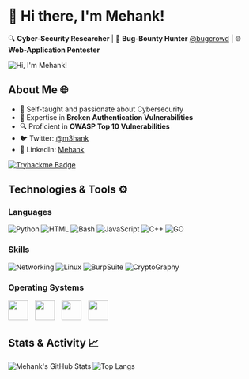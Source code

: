 # 👋 Hi there, I'm Mehank!


🔍 **Cyber-Security Researcher** | 🐞 **Bug-Bounty Hunter** [@bugcrowd](https://www.bugcrowd.com/) | 🌐 **Web-Application Pentester**

![Hi, I'm Mehank!](path_to_your_gif.gif)

## About Me 🌐

- 🧠 Self-taught and passionate about Cybersecurity
- 🎯 Expertise in **Broken Authentication Vulnerabilities**
- 🔍 Proficient in **OWASP Top 10 Vulnerabilities**
- 🐦 Twitter: [@m3hank](https://twitter.com/M3hank)
- 💼 LinkedIn: [Mehank](https://www.linkedin.com/in/m3hank)

[![Tryhackme Badge](https://tryhackme-badges.s3.amazonaws.com/Mk617.png)](https://tryhackme.com/p/M3hank)

## Technologies & Tools ⚙️

### **Languages**
![Python](https://img.shields.io/badge/-Python-3776AB?&logo=python&logoColor=white&style=plastic&logoWidth=20)
![HTML](https://img.shields.io/badge/-HTML-E34F26?&logo=HTML5&logoColor=white&style=plastic&logoWidth=20)
![Bash](https://img.shields.io/badge/-Bash%20Scripting-4EAA25?logo=GNUBASH&logoColor=white&style=plastic&logoWidth=20)
![JavaScript](https://img.shields.io/badge/-JavaScript-F7DF1E?logo=JavaScript&logoColor=white&style=plastic&logoWidth=20)
![C++](https://img.shields.io/badge/-C++-00599C?logo=c%2b%2b&logoColor=white&style=plastic&logoWidth=20)
![GO](https://img.shields.io/badge/-Go-00ADD8?logo=go&logoColor=white&style=plastic&logoWidth=20)

### **Skills**
![Networking](https://img.shields.io/badge/-Networking-blue?style=plastic)
![Linux](https://img.shields.io/badge/%20-Linux-black?style=plastic)
![BurpSuite](https://img.shields.io/badge/%20-BurpSuite-orange?style=plastic)
![CryptoGraphy](https://img.shields.io/badge/%20-Cryptography-lightgrey?style=plastic)

### **Operating Systems**
<p align="left">
  <img src="https://user-images.githubusercontent.com/70057473/196029766-3e5ca608-48b3-4571-8a69-fd379ff2af2f.jpg" height="40" style="margin-right:10px;">
  <img src="https://user-images.githubusercontent.com/70057473/196029889-d545acf6-a5da-4838-b40f-633c23f27efc.jpg" height="40" style="margin-right:10px;">
  <img src="https://user-images.githubusercontent.com/70057473/196030040-6c63ade1-3250-4fda-95a8-3cc63b592623.jpg" height="40" style="margin-right:10px;">
  <img src="https://user-images.githubusercontent.com/70057473/196030156-56ae66cd-eb70-4cc5-9585-b3c4f4700c74.jpg" height="40" style="margin-right:10px;">
</p>

## Stats & Activity 📈

![Mehank's GitHub Stats](https://github-readme-stats.vercel.app/api?username=M3hank&show_icons=true)
![Top Langs](https://github-readme-stats.vercel.app/api/top-langs/?username=M3hank&layout=compact)
